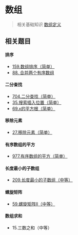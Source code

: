 # 数组

> 相关基础知识 [数组定义](https://github.com/Capactity/blog/blob/master/data-structure/数组.md)



## 相关题目

#### 排序

- [159.数组排序（简单）](https://github.com/Capactity/blog/blob/master/algorithm/array/数组排序.md)
- [88. 合并两个有序数组](https://github.com/Capactity/blog/blob/master/algorithm/array/88-合并两个有序数组.md)

#### 二分查找

- [704.二分查找（简单）](https://github.com/Capactity/blog/blob/master/algorithm/array/704-二分查找.md)
- [35.搜索插入位置（简单）](https://github.com/Capactity/blog/blob/master/algorithm/array/35-搜索插入位置.md)
- [69.x的平方根（简单）](https://github.com/Capactity/blog/blob/master/algorithm/array/69-x的平方根.md)

#### 移除元素

- [27.移除元素（简单）](https://github.com/Capactity/blog/blob/master/algorithm/array/27-移除元素.md)

#### 有序数组的平方

- [977.有序数组的平方（简单）](https://github.com/Capactity/blog/blob/master/algorithm/array/977-有序数组的平方.md)

#### 长度最小的子数组

- [209.长度最小的子数组（中等）](https://github.com/Capactity/blog/blob/master/algorithm/array/69-x的平方根.md)

#### 螺旋矩阵

- [59.螺旋矩阵II（中等）](https://github.com/Capactity/blog/blob/master/algorithm/array/59-螺旋矩阵II.md)

#### 数组求和

- 15.三数之和（中等）

